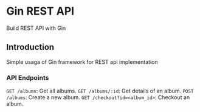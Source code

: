 # Gin REST API

Build REST API with Gin 

## Introduction

Simple usaga of Gin framework for REST api implementation


### API Endpoints
`GET /albums`: Get all albums.
`GET /albums/:id`: Get details of an album.
`POST /albums`: Create a new album.
`GET /checkout?id=<album_id>`: Checkout an album.